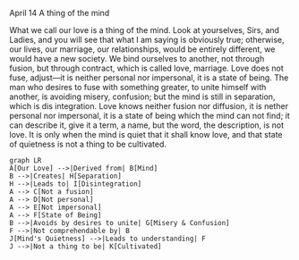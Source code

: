 April 14
A thing of the mind

What we call our love is a thing of the mind. Look at yourselves, Sirs, and Ladies, and you will see that what I am saying is obviously true; otherwise, our lives, our marriage, our relationships, would be entirely different, we would have a new society. We bind ourselves to another, not through fusion, but through contract, which is called love, marriage. Love does not fuse, adjust—it is neither personal nor impersonal, it is a state of being. The man who desires to fuse with something greater, to unite himself with another, is avoiding misery, confusion; but the mind is still in separation, which is dis integration. Love knows neither fusion nor diffusion, it is nether personal nor impersonal, it is a state of being which the mind can not find; it can describe it, give it a term, a name, but the word, the description, is not love. It is only when the mind is quiet that it shall know love, and that state of quietness is not a thing to be cultivated.

```mermaid
graph LR
A[Our Love] -->|Derived from| B[Mind]
B -->|Creates| H[Separation]
H -->|Leads to| I[Disintegration]
A --> C[Not a fusion]
A --> D[Not personal]
A --> E[Not impersonal]
A --> F[State of Being]
B -->|Avoids by desires to unite| G[Misery & Confusion]
F -->|Not comprehendable by| B
J[Mind's Quietness] -->|Leads to understanding| F
J -->|Not a thing to be| K[Cultivated]
```
